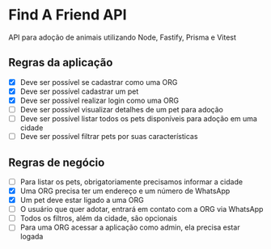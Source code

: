 # Find A Friend API

API para adoção de animais utilizando Node, Fastify, Prisma e Vitest

## Regras da aplicação

- [x] Deve ser possível se cadastrar como uma ORG
- [x] Deve ser possível cadastrar um pet
- [x] Deve ser possível realizar login como uma ORG
- [ ] Deve ser possível visualizar detalhes de um pet para adoção
- [ ] Deve ser possível listar todos os pets disponíveis para adoção em uma cidade
- [ ] Deve ser possível filtrar pets por suas características

## Regras de negócio

- [ ] Para listar os pets, obrigatoriamente precisamos informar a cidade
- [x] Uma ORG precisa ter um endereço e um número de WhatsApp
- [x] Um pet deve estar ligado a uma ORG
- [ ] O usuário que quer adotar, entrará em contato com a ORG via WhatsApp
- [ ] Todos os filtros, além da cidade, são opcionais
- [ ] Para uma ORG acessar a aplicação como admin, ela precisa estar logada
